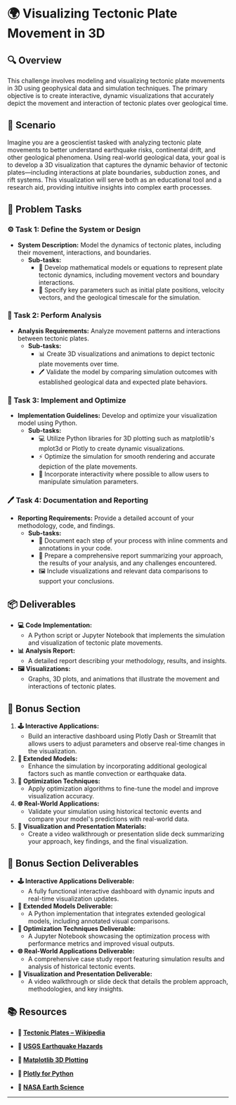 # 🌍 Visualizing Tectonic Plate Movement in 3D

## 🔍 Overview
This challenge involves modeling and visualizing tectonic plate movements in 3D using geophysical data and simulation techniques. The primary objective is to create interactive, dynamic visualizations that accurately depict the movement and interaction of tectonic plates over geological time.

## 🚀 Scenario
Imagine you are a geoscientist tasked with analyzing tectonic plate movements to better understand earthquake risks, continental drift, and other geological phenomena. Using real-world geological data, your goal is to develop a 3D visualization that captures the dynamic behavior of tectonic plates—including interactions at plate boundaries, subduction zones, and rift systems. This visualization will serve both as an educational tool and a research aid, providing intuitive insights into complex earth processes.

## 📝 Problem Tasks

### ⚙️ Task 1: Define the System or Design
- **System Description:** Model the dynamics of tectonic plates, including their movement, interactions, and boundaries.
  - **Sub-tasks:**
    - 🧮 Develop mathematical models or equations to represent plate tectonic dynamics, including movement vectors and boundary interactions.
    - 📐 Specify key parameters such as initial plate positions, velocity vectors, and the geological timescale for the simulation.

### 🔬 Task 2: Perform Analysis
- **Analysis Requirements:** Analyze movement patterns and interactions between tectonic plates.
  - **Sub-tasks:**
    - 📊 Create 3D visualizations and animations to depict tectonic plate movements over time.
    - 🖊️ Validate the model by comparing simulation outcomes with established geological data and expected plate behaviors.

### 🔧 Task 3: Implement and Optimize
- **Implementation Guidelines:** Develop and optimize your visualization model using Python.
  - **Sub-tasks:**
    - 💻 Utilize Python libraries for 3D plotting such as matplotlib's mplot3d or Plotly to create dynamic visualizations.
    - ⚡ Optimize the simulation for smooth rendering and accurate depiction of the plate movements.
    - 🔄 Incorporate interactivity where possible to allow users to manipulate simulation parameters.

### 🖊️ Task 4: Documentation and Reporting
- **Reporting Requirements:** Provide a detailed account of your methodology, code, and findings.
  - **Sub-tasks:**
    - 📄 Document each step of your process with inline comments and annotations in your code.
    - 📝 Prepare a comprehensive report summarizing your approach, the results of your analysis, and any challenges encountered.
    - 🖼️ Include visualizations and relevant data comparisons to support your conclusions.

## 📦 Deliverables
- **💻 Code Implementation:**
  - A Python script or Jupyter Notebook that implements the simulation and visualization of tectonic plate movements.
- **📊 Analysis Report:**
  - A detailed report describing your methodology, results, and insights.
- **🖼️ Visualizations:**
  - Graphs, 3D plots, and animations that illustrate the movement and interactions of tectonic plates.

## 🎁 Bonus Section
1. **🕹️ Interactive Applications:**
   - Build an interactive dashboard using Plotly Dash or Streamlit that allows users to adjust parameters and observe real-time changes in the visualization.
2. **🧮 Extended Models:**
   - Enhance the simulation by incorporating additional geological factors such as mantle convection or earthquake data.
3. **🔄 Optimization Techniques:**
   - Apply optimization algorithms to fine-tune the model and improve visualization accuracy.
4. **🌐 Real-World Applications:**
   - Validate your simulation using historical tectonic events and compare your model's predictions with real-world data.
5. **🎥 Visualization and Presentation Materials:**
   - Create a video walkthrough or presentation slide deck summarizing your approach, key findings, and the final visualization.

## 🏅 Bonus Section Deliverables
- **🕹️ Interactive Applications Deliverable:**
  - A fully functional interactive dashboard with dynamic inputs and real-time visualization updates.
- **🧮 Extended Models Deliverable:**
  - A Python implementation that integrates extended geological models, including annotated visual comparisons.
- **🔄 Optimization Techniques Deliverable:**
  - A Jupyter Notebook showcasing the optimization process with performance metrics and improved visual outputs.
- **🌐 Real-World Applications Deliverable:**
  - A comprehensive case study report featuring simulation results and analysis of historical tectonic events.
- **🎥 Visualization and Presentation Deliverable:**
  - A video walkthrough or slide deck that details the problem approach, methodologies, and key insights.

## 📚 Resources
- **🔗 [Tectonic Plates – Wikipedia](https://en.wikipedia.org/wiki/Tectonic_plate)**

- **🔗 [USGS Earthquake Hazards](https://www.usgs.gov/natural-hazards/earthquake-hazards)**

- **🔗 [Matplotlib 3D Plotting](https://matplotlib.org/stable/gallery/mplot3d/index.html)**

- **🔗 [Plotly for Python](https://plotly.com/python/)**

- **🔗 [NASA Earth Science](https://www.nasa.gov/topics/earth/index.html)**

---
